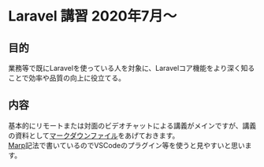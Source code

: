 # Laravel 講習 2020年7月〜

## 目的

業務等で既にLaravelを使っている人を対象に、Laravelコア機能をより深く知ることで効率や品質の向上に役立てる。

## 内容

基本的にリモートまたは対面のビデオチャットによる講義がメインですが、講義の資料として[マークダウンファイル](documents/lesson.md)をあげておきます。  
[Marp](https://yhatt.github.io/marp/)記法で書いているのでVSCodeのプラグイン等を使うと見やすいと思います。
